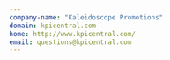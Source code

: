 ```yaml
---
company-name: "Kaleidoscope Promotions"
domain: kpicentral.com
home: http://www.kpicentral.com/
email: questions@kpicentral.com
---
```




